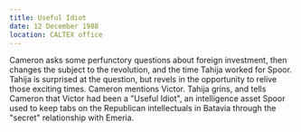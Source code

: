 ```yaml
---
title: Useful Idiot
date: 12 December 1988 
location: CALTEX office
---
```

Cameron asks some perfunctory questions about foreign investment, then changes the subject to the revolution, and the time Tahija worked for Spoor. Tahija is surprised at the question, but revels in the opportunity to relive those exciting times. Cameron mentions Victor. Tahija grins, and tells Cameron that Victor had been a "Useful Idiot", an intelligence asset Spoor used to keep tabs on the Republican intellectuals in Batavia through the "secret" relationship with Emeria.  